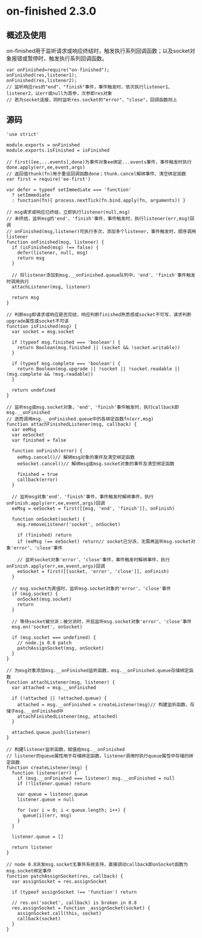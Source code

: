 # on-finished 2.3.0

## 概述及使用

on-finished用于监听请求或响应终结时，触发执行系列回调函数；以及socket对象报错或暂停时，触发执行系列回调函数。

	var onFinished=require("on-finished");
	onFinished(res,listener1);
	onFinished(res,listener2);
	// 监听响应res的"end"、"finish"事件，事件触发时，依次执行listener1、listener2，以err或null为首参，次参即res对象
	// 若为socket连接，同时监听res.socket的"error"、"close"，回调函数同上
	
## 源码

	'use strict'
	
	module.exports = onFinished
	module.exports.isFinished = isFinished
	
	// first([ee,...events],done)为事件对象ee绑定...events事件，事件触发时执行done.apply(err,ee,event,args)
	// 返回值thunk(fn)用于重设回调函数done；thunk.cancel解绑事件、清空绑定函数
	var first = require('ee-first')
	
	var defer = typeof setImmediate === 'function'
	  ? setImmediate
	  : function(fn){ process.nextTick(fn.bind.apply(fn, arguments)) }
	
	// msg请求或响应已终结，立即执行listener(null,msg)
	// 未终结，监听msg的'end'、'finish'事件，事件触发时，执行listener(err,msg)回调
	// onFinished(msg,listener)可执行多次，添加多个listener，事件触发时，顺序调用listener
	function onFinished(msg, listener) {
	  if (isFinished(msg) !== false) {
	    defer(listener, null, msg)
	    return msg
	  }
	
	  // 将listener添加到msg.__onFinished.queue队列中，'end'、'finish'事件触发时调用执行
	  attachListener(msg, listener)
	
	  return msg
	}
	
	// 判断msg即请求或响应是否完结，响应判断finished熟悉感或socket不可写，请求判断upgrade属性或socket不可读
	function isFinished(msg) {
	  var socket = msg.socket
	
	  if (typeof msg.finished === 'boolean') {
	    return Boolean(msg.finished || (socket && !socket.writable))
	  }
	
	  if (typeof msg.complete === 'boolean') {
	    return Boolean(msg.upgrade || !socket || !socket.readable || (msg.complete && !msg.readable))
	  }
	
	  return undefined
	}
	
	// 监听msg或msg.socket对象，'end'、'finish'事件触发时，执行callback即msg.__onFinished
	// 进而调用msg.__onFinished.queue中的各绑定函数fn(err,msg)
	function attachFinishedListener(msg, callback) {
	  var eeMsg
	  var eeSocket
	  var finished = false
	
	  function onFinish(error) {
	    eeMsg.cancel()// 解绑msg对象的事件及清空绑定函数
	    eeSocket.cancel()// 解绑msg或msg.socket对象的事件及清空绑定函数
	
	    finished = true
	    callback(error)
	  }
	
	  // 监听msg对象'end'、'finish'事件，事件触发时解绑事件，执行onFinish.apply(err,ee,event,args)回调
	  eeMsg = eeSocket = first([[msg, 'end', 'finish']], onFinish)
	
	  function onSocket(socket) {
	    msg.removeListener('socket', onSocket)
	
	    if (finished) return
	    if (eeMsg !== eeSocket) return// socket已分派，无需再监听msg.socket对象'error'、'close'事件
	
	    // 监听socket对象'error'、'close'事件，事件触发时解绑事件，执行onFinish.apply(err,ee,event,args)回调
	    eeSocket = first([[socket, 'error', 'close']], onFinish)
	  }
	
	  // msg.socket为真值时，监听msg.socket对象的'error'、'close'事件
	  if (msg.socket) {
	    onSocket(msg.socket)
	    return
	  }
	
	  // 等待socket被分派；被分派时，开启监听msg.socket对象'error'、'close'事件
	  msg.on('socket', onSocket)
	
	  if (msg.socket === undefined) {
	    // node.js 0.8 patch
	    patchAssignSocket(msg, onSocket)
	  }
	}
	
	// 为msg对象添加msg.__onFinished监听函数，msg.__onFinished.queue存储绑定函数
	function attachListener(msg, listener) {
	  var attached = msg.__onFinished
	
	  if (!attached || !attached.queue) {
	    attached = msg.__onFinished = createListener(msg)// 构建监听函数，存储于msg.__onFinished中
	    attachFinishedListener(msg, attached)
	  }
	
	  attached.queue.push(listener)
	}
	
	// 构建listener监听函数，赋值给msg.__onFinished
	// listener的queue属性用于存储绑定函数，listener调用时执行queue属性中存储的绑定函数
	function createListener(msg) {
	  function listener(err) {
	    if (msg.__onFinished === listener) msg.__onFinished = null
	    if (!listener.queue) return
	
	    var queue = listener.queue
	    listener.queue = null
	
	    for (var i = 0; i < queue.length; i++) {
	      queue[i](err, msg)
	    }
	  }
	
	  listener.queue = []
	
	  return listener
	}
	
	// node 0.8派发msg.socket无事件系统支持，直接调动callback即onSocket函数为msg.socket绑定事件
	function patchAssignSocket(res, callback) {
	  var assignSocket = res.assignSocket
	
	  if (typeof assignSocket !== 'function') return
	
	  // res.on('socket', callback) is broken in 0.8
	  res.assignSocket = function _assignSocket(socket) {
	    assignSocket.call(this, socket)
	    callback(socket)
	  }
	}
